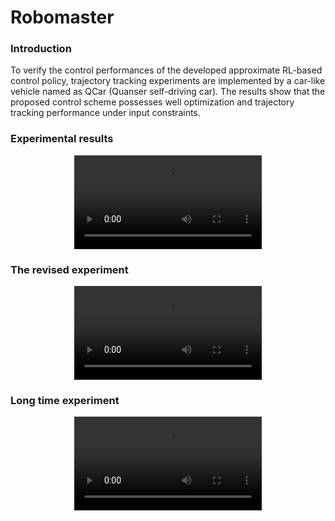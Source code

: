 # Robomaster
### Introduction
To verify the control performances of the developed approximate RL-based control policy, trajectory tracking experiments are implemented by a car-like vehicle named as QCar (Quanser self-driving car). The results show that the proposed control scheme possesses well optimization and trajectory tracking performance under input constraints.

### Experimental results
<div align=center>
<video src="https://private-user-images.githubusercontent.com/59788826/380465115-e9b63d7a-613b-4ace-b27f-25e904fed53f.mp4"></video>
</div>

### The revised experiment
<div align=center>
<video src="https://private-user-images.githubusercontent.com/59788826/380465117-be605174-232a-4f35-9802-335f399de38b.mp4"></video>
</div>

### Long time experiment
<div align=center>
<video src="https://private-user-images.githubusercontent.com/59788826/380465119-d6a6e866-314d-4114-abc8-ae5cf278ee22.mp4"></video>
</div>



